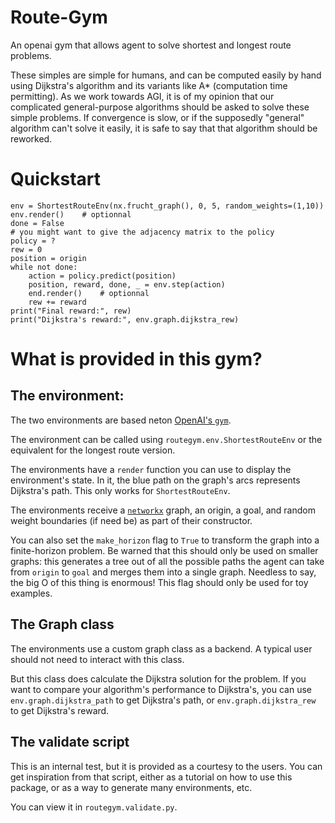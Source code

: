 # Route-Gym
An openai gym that allows agent to solve shortest and longest route problems.

These simples are simple for humans, and can be computed easily by hand using Dijkstra's algorithm
and its variants like A* (computation time permitting). As we work towards AGI, it is of my opinion that our complicated general-purpose
algorithms should be asked to solve these simple problems. If convergence is slow, or if the supposedly 
"general" algorithm can't solve it easily,
it is safe to say that that algorithm should be reworked.

# Quickstart

    env = ShortestRouteEnv(nx.frucht_graph(), 0, 5, random_weights=(1,10))
    env.render()    # optionnal
    done = False
    # you might want to give the adjacency matrix to the policy
    policy = ?
    rew = 0
    position = origin
    while not done:
        action = policy.predict(position)
        position, reward, done, _ = env.step(action)
        end.render()    # optionnal
        rew += reward
    print("Final reward:", rew)
    print("Dijkstra's reward:", env.graph.dijkstra_rew)
        
# What is provided in this gym?

## The environment:

The two environments are based neton [OpenAI's `gym`](https://github.com/openai/gym).

The environment can be called using `routegym.env.ShortestRouteEnv` or the equivalent for the longest route version.

The environments have a `render` function you can use to display the environment's state. In it, the blue path on the
graph's arcs represents Dijkstra's path. This only works for `ShortestRouteEnv`.

The environments receive a [`networkx`](https://github.com/networkx/networkx) graph, an origin, a goal, and random weight
boundaries (if need be) as part of their constructor. 

You can also set the `make_horizon` flag to `True` to transform the graph
into a finite-horizon problem. Be warned that this should only be used on smaller graphs: this generates a tree out
of all the possible paths the agent can take from `origin` to `goal` and merges them into a single graph. Needless to say,
the big O of this thing is enormous! This flag should only be used for toy examples.

## The Graph class

The environments use a custom graph class as a backend. A typical user should not need to interact with this class.

But this class does calculate the Dijkstra solution for the problem. If you want to compare your algorithm's performance
to Dijkstra's, you can use `env.graph.dijkstra_path` to get Dijkstra's path, or `env.graph.dijkstra_rew` to get Dijkstra's reward.

## The validate script

This is an internal test, but it is provided as a courtesy to the users. You can get inspiration from that script, either
as a tutorial on how to use this package, or as a way to generate many environments, etc.

You can view it in `routegym.validate.py`.